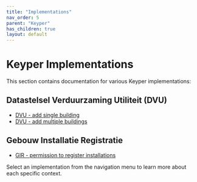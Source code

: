 ```yaml
---
title: "Implementations"
nav_order: 5
parent: "Keyper"
has_children: true
layout: default
---
```


# Keyper Implementations

This section contains documentation for various Keyper implementations:

## Datastelsel Verduurzaming Utiliteit (DVU)
- [DVU - add single building](/keyper/implementations/dvu/context.html)
- [DVU - add multiple buildings](/keyper/implementations/dvu/gebouwen-in-bulk.html)

## Gebouw Installatie Registratie
- [GIR - permission to register installations](/keyper/implementations/gir/index.html)

Select an implementation from the navigation menu to learn more about each specific context.
